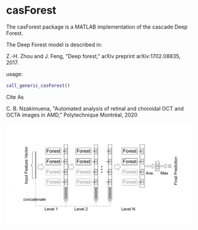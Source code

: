 # casForest
The casForest package is a MATLAB implementation of the cascade Deep Forest.

The Deep Forest model is described in:

Z.-H. Zhou and J. Feng, "Deep forest," arXiv preprint arXiv:1702.08835, 2017.

usage:

```matlab
call_generic_casForest()
```

Cite As

C. B. Nzakimuena, "Automated analysis of retinal and choroidal OCT and OCTA images in AMD," Polytechnique Montréal, 2020

![example image](figure.png)
